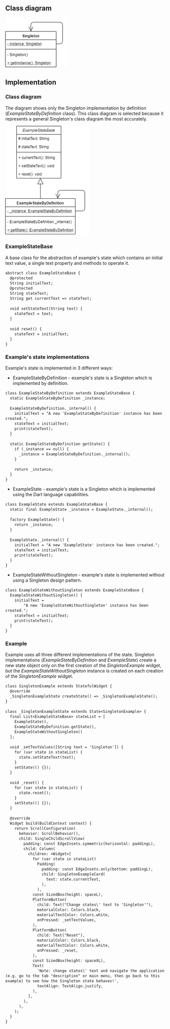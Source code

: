 ## Class diagram

![Singleton Class Diagram](assets/images/singleton/singleton.png)

## Implementation

### Class diagram

The diagram shows only the Singleton implementation by definition (_ExampleStateByDefinition_ class). This class diagram is selected because it represents a general Singleton's class diagram the most accurately.

![Singleton Implementation Class Diagram](assets/images/singleton/singleton_implementation.png)

### ExampleStateBase

A base class for the abstraction of example's state which contains an initial text value, a single text property and methods to operate it.

```
abstract class ExampleStateBase {
  @protected
  String initialText;
  @protected
  String stateText;
  String get currentText => stateText;

  void setStateText(String text) {
    stateText = text;
  }

  void reset() {
    stateText = initialText;
  }
}
```

### Example's state implementations

Example's state is implemented in 3 different ways:

- ExampleStateByDefinition - example's state is a Singleton which is implemented by definition.

```
class ExampleStateByDefinition extends ExampleStateBase {
  static ExampleStateByDefinition _instance;

  ExampleStateByDefinition._internal() {
    initialText = "A new 'ExampleStateByDefinition' instance has been created.";
    stateText = initialText;
    print(stateText);
  }

  static ExampleStateByDefinition getState() {
    if (_instance == null) {
      _instance = ExampleStateByDefinition._internal();
    }

    return _instance;
  }
}
```

- ExampleState - example's state is a Singleton which is implemented using the Dart language capabilities.

```
class ExampleState extends ExampleStateBase {
  static final ExampleState _instance = ExampleState._internal();

  factory ExampleState() {
    return _instance;
  }

  ExampleState._internal() {
    initialText = "A new 'ExampleState' instance has been created.";
    stateText = initialText;
    print(stateText);
  }
}
```

- ExampleStateWithoutSingleton - example's state is implemented without using a Singleton design pattern.

```
class ExampleStateWithoutSingleton extends ExampleStateBase {
  ExampleStateWithoutSingleton() {
    initialText =
        "A new 'ExampleStateWithoutSingleton' instance has been created.";
    stateText = initialText;
    print(stateText);
  }
}
```

### Example

Example uses all three different implementations of the state. Singleton implementations (_ExampleStateByDefinition_ and _ExampleState_) create a new state object only on the first creation of the _SingletonExample_ widget, but the _ExampleStateWithoutSingleton_ instance is created on each creation of the _SingletonExample_ widget.

```
class SingletonExample extends StatefulWidget {
  @override
  _SingletonExampleState createState() => _SingletonExampleState();
}

class _SingletonExampleState extends State<SingletonExample> {
  final List<ExampleStateBase> stateList = [
    ExampleState(),
    ExampleStateByDefinition.getState(),
    ExampleStateWithoutSingleton()
  ];

  void _setTextValues([String text = 'Singleton']) {
    for (var state in stateList) {
      state.setStateText(text);
    }
    setState(() {});
  }

  void _reset() {
    for (var state in stateList) {
      state.reset();
    }
    setState(() {});
  }

  @override
  Widget build(BuildContext context) {
    return ScrollConfiguration(
      behavior: ScrollBehavior(),
      child: SingleChildScrollView(
        padding: const EdgeInsets.symmetric(horizontal: paddingL),
        child: Column(
          children: <Widget>[
            for (var state in stateList)
              Padding(
                padding: const EdgeInsets.only(bottom: paddingL),
                child: SingletonExampleCard(
                  text: state.currentText,
                ),
              ),
            const SizedBox(height: spaceL),
            PlatformButton(
              child: Text("Change states\' text to 'Singleton'"),
              materialColor: Colors.black,
              materialTextColor: Colors.white,
              onPressed: _setTextValues,
            ),
            PlatformButton(
              child: Text("Reset"),
              materialColor: Colors.black,
              materialTextColor: Colors.white,
              onPressed: _reset,
            ),
            const SizedBox(height: spaceXL),
            Text(
              'Note: change states\' text and navigate the application (e.g. go to the tab "description" or main menu, then go back to this example) to see how the Singleton state behaves!',
              textAlign: TextAlign.justify,
            ),
          ],
        ),
      ),
    );
  }
}
```
